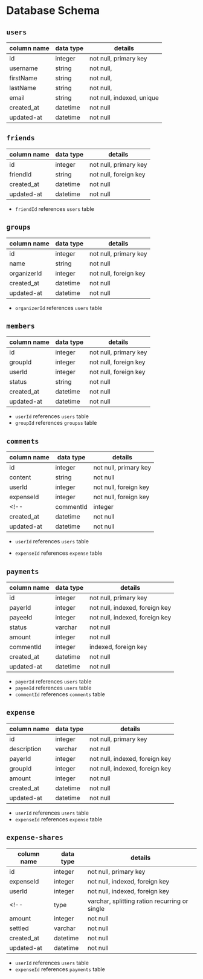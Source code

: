 # **Database Schema**

## `users`

| column name | data type | details                   |
|-------------|-----------|---------------------------|
| id          | integer   | not null, primary key     |
| username    | string    | not null,                 |
| firstName    | string    | not null,                 |
| lastName    | string    | not null,                 |
| email       | string    | not null, indexed, unique |
| created_at  | datetime  | not null                  |
| updated-at  | datetime  | not null                  |

## `friends`

| column name | data type | details                   |
|-------------|-----------|---------------------------|
| id          | integer   | not null, primary key     |
| friendId    | string    | not null, foreign key     |
| created_at  | datetime  | not null                  |
| updated-at  | datetime  | not null                  |

* `friendId` references `users` table

## `groups`

| column name | data type | details               |
|-------------|-----------|-----------------------|
| id          | integer   | not null, primary key |
| name        |  string   | not null              |
| organizerId      | integer   | not null, foreign key |
| created_at  | datetime  | not null              |
| updated-at  | datetime  | not null              |

* `organizerId` references `users` table

## `members`

| column name | data type | details                   |
|-------------|-----------|---------------------------|
| id          | integer   | not null, primary key     |
| groupId    | integer    | not null, foreign key     |
| userId    | integer    | not null, foreign key     |
| status    | string    | not null    |
| created_at  | datetime  | not null                  |
| updated-at  | datetime  | not null                  |

* `userId` references `users` table
* `groupId` references `groupss` table

## `comments`

| column name   | data type | details               |
|---------------|-----------|-----------------------|
| id            | integer   | not null, primary key |
| content       | string    | not null              |
| userId        | integer   | not null, foreign key |
| expenseId     | integer   | not null, foreign key |
<!-- | commentId     | integer   | not null, foreign key | -->
| created_at    | datetime  | not null              |
| updated-at    | datetime  | not null              |

* `userId` references `users` table
<!-- * `commentId` references `comments` table -->
* `expenseId` references `expense` table

## `payments`

| column name   | data type | details                        |
|---------------|-----------|--------------------------------|
| id            | integer   | not null, primary key          |
| payerId        | integer   | not null, indexed, foreign key |
| payeeId        | integer   | not null, indexed, foreign key |
| status        | varchar   | not null                       |
| amount        | integer   | not null                       |
| commentId     | integer   | indexed, foreign key           |
| created_at    | datetime  | not null              |
| updated-at    | datetime  | not null              |

* `payerId` references `users` table
* `payeeId` references `users` table
* `commentId` references `comments` table

## `expense`

| column name   | data type | details                        |
|---------------|-----------|--------------------------------|
| id            | integer   | not null, primary key          |
| description   | varchar   | not null                       |
| payerId       | integer   | not null, indexed, foreign key |
| groupId       | integer   | not null, indexed, foreign key |
| amount        | integer   | not null                       |
| created_at    | datetime  | not null                      |
| updated-at    | datetime  | not null                       |

* `userId` references `users` table
* `expenseId` references `expense` table


## `expense-shares`

| column name   | data type | details                        |
|---------------|-----------|--------------------------------|
| id            | integer   | not null, primary key          |
| expenseId     | integer   | not null, indexed, foreign key |
| userId        | integer   | not null, indexed, foreign key |
<!-- | type          | varchar, splitting ration recurring or single   | not null -->
| amount        | integer   | not null                       |
| settled       | varchar    | not null                       |
| created_at    | datetime  | not null                      |
| updated-at    | datetime  | not null                       |

* `userId` references `users` table
* `expenseId` references `payments` table
